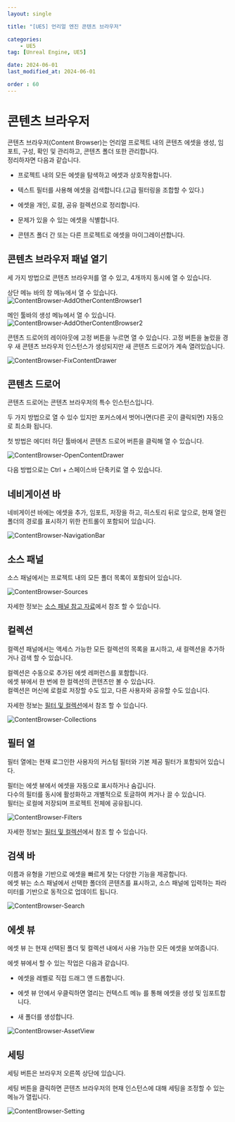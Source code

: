 ```yaml
---
layout: single

title: "[UE5] 언리얼 엔진 콘텐츠 브라우저"

categories:
    - UE5
tag: [Unreal Engine, UE5]

date: 2024-06-01
last_modified_at: 2024-06-01

order : 60
---
```


# 콘텐츠 브라우저

콘텐츠 브라우저(Content Browser)는 언리얼 프로젝트 내의 콘텐츠 에셋을 생성, 임포트, 구성, 확인 및 관리하고, 콘텐츠 폴더 또한 관리합니다.  
정리하자면 다음과 같습니다.

+ 프로젝트 내의 모든 에셋을 탐색하고 에셋과 상호작용합니다.
- 텍스트 필터를 사용해 에셋을 검색합니다.(고급 필터링을 조합할 수 있다.)
+ 에셋을 개인, 로컬, 공유 컬렉션으로 정리합니다.
- 문제가 있을 수 있는 에셋을 식별합니다.
+ 콘텐츠 폴더 간 또는 다른 프로젝트로 에셋을 마이그레이션합니다.

## 콘텐츠 브라우저 패널 열기

세 가지 방법으로 콘텐츠 브라우저를 열 수 있고, 4개까지 동시에 열 수 있습니다.

상단 메뉴 바의 창 메뉴에서 열 수 있습니다.
![ContentBrowser-AddOtherContentBrowser1]({{site.url}}/images/Unreal/ue5/2024-06-01-ContentBrowser/ContentBrowser-AddOtherContentBrowser1.PNG)

메인 툴바의 생성 메뉴에서 열 수 있습니다.
![ContentBrowser-AddOtherContentBrowser2]({{site.url}}/images/Unreal/ue5/2024-06-01-ContentBrowser/ContentBrowser-AddOtherContentBrowser2.PNG)

콘텐츠 드로어의 레이아웃에 고정 버튼을 누르면 열 수 있습니다.
고정 버튼을 눌렀을 경우 새 콘텐츠 브라우저 인스턴스가 생성되지만 새 콘텐츠 드로어가 계속 열려있습니다.

![ContentBrowser-FixContentDrawer]({{site.url}}/images/Unreal/ue5/2024-06-01-ContentBrowser/ContentBrowser-FixContentDrawer.PNG)

## 콘텐츠 드로어

콘텐츠 드로어는 콘텐츠 브라우저의 특수 인스턴스입니다.

두 가지 방법으로 열 수 있수 있지만 포커스에서 벗어나면(다른 곳이 클릭되면) 자동으로 최소화 됩니다.  

첫 방법은 에디터 하단 툴바에서 콘텐츠 드로어 버튼을 클릭해 열 수 있습니다.

![ContentBrowser-OpenContentDrawer]({{site.url}}/images/Unreal/ue5/2024-06-01-ContentBrowser/ContentBrowser-OpenContentDrawer.PNG)

다음 방법으로는 Ctrl + 스페이스바 단축키로 열 수 있습니다.

## 네비게이션 바

네비게이션 바에는 에셋을 추가, 임포트, 저장을 하고, 히스토리 뒤로 앞으로, 현재 열린 폴더의 경로를 표시하기 위한 컨트롤이 포함되어 있습니다.

![ContentBrowser-NavigationBar]({{site.url}}/images/Unreal/ue5/2024-06-01-ContentBrowser/ContentBrowser-NavigationBar.PNG)

## 소스 패널

소스 패널에서는 프로젝트 내의 모든 폴더 목록이 포함되어 있습니다.

![ContentBrowser-Sources]({{site.url}}/images/Unreal/ue5/2024-06-01-ContentBrowser/ContentBrowser-Sources.PNG)

자세한 정보는 [소스 패널 참고 자료](https://dev.epicgames.com/documentation/ko-kr/unreal-engine/sources-panel-reference-in-unreal-engine)에서 참조 할 수 있습니다.

## 컬렉션

컬렉션 패널에서는 액세스 가능한 모든 컬렉션의 목록을 표시하고, 새 컬렉션을 추가하거나 검색 할 수 있습니다.

컬렉션은 수동으로 추가된 에셋 레퍼런스를 포함합니다.  
에셋 뷰에서 한 번에 한 컬렉션의 콘텐츠만 볼 수 있습니다.  
컬렉션은 머신에 로컬로 저장할 수도 있고, 다른 사용자와 공유할 수도 있습니다.

자세한 정보는 [필터 및 컬렉션](https://dev.epicgames.com/documentation/ko-kr/unreal-engine/filters-and-collections-in-unreal-engine)에서 참조 할 수 있습니다.

![ContentBrowser-Collections]({{site.url}}/images/Unreal/ue5/2024-06-01-ContentBrowser/ContentBrowser-Collections.PNG)

## 필터 열

필터 열에는 현재 로그인한 사용자의 커스텀 필터와 기본 제공 필터가 포함되어 있습니다.  

필터는 에셋 뷰에서 에셋을 자동으로 표시하거나 숨깁니다.  
다수의 필터를 동시에 활성화하고 개별적으로 토글하여 켜거나 끌 수 있습니다.  
필터는 로컬에 저장되며 프로젝트 전체에 공유됩니다.

![ContentBrowser-Filters]({{site.url}}/images/Unreal/ue5/2024-06-01-ContentBrowser/ContentBrowser-Filters.PNG)

자세한 정보는 [필터 및 컬렉션](https://dev.epicgames.com/documentation/ko-kr/unreal-engine/filters-and-collections-in-unreal-engine)에서 참조 할 수 있습니다.

## 검색 바

이름과 유형을 기반으로 에셋을 빠르게 찾는 다양한 기능을 제공합니다.  
에셋 뷰는 소스 패널에서 선택한 폴더의 콘텐츠를 표시하고, 소스 패널에 입력하는 파라미터를 기반으로 동적으로 업데이트 됩니다.

![ContentBrowser-Search]({{site.url}}/images/Unreal/ue5/2024-06-01-ContentBrowser/ContentBrowser-Search.PNG)

## 에셋 뷰

에셋 뷰 는 현재 선택된 폴더 및 컬렉션 내에서 사용 가능한 모든 에셋을 보여줍니다.

에셋 뷰에서 할 수 있는 작업은 다음과 같습니다.

+ 에셋을 레벨로 직접 드래그 앤 드롭합니다.
- 에셋 뷰 안에서 우클릭하면 열리는 컨텍스트 메뉴 를 통해 에셋을 생성 및 임포트합니다.
+ 새 폴더를 생성합니다.

![ContentBrowser-AssetView]({{site.url}}/images/Unreal/ue5/2024-06-01-ContentBrowser/ContentBrowser-AssetView.PNG)

## 세팅

세팅 버튼은 브라우저 오른쪽 상단에 있습니다.

세팅 버튼을 클릭하면 콘텐츠 브라우저의 현재 인스턴스에 대해 세팅을 조정할 수 있는 메뉴가 열립니다.

![ContentBrowser-Setting]({{site.url}}/images/Unreal/ue5/2024-06-01-ContentBrowser/ContentBrowser-Setting.PNG)
